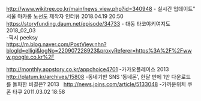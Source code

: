 http://www.wikitree.co.kr/main/news_view.php?id=340948 - 실시간 업데이트” 서울 마카롱 노선도 제작자 인터뷰 2018.04.19 20:50  
https://storyfunding.daum.net/episode/34733 - 대동 타코야키여지도  2018_02_03  
-픽시  peeksy  
https://m.blog.naver.com/PostView.nhn?blogId=elligi&logNo=220907228923&proxyReferer=https%3A%2F%2Fwww.google.co.kr%2F 

http://monthly.appstory.co.kr/appchoice4701 -카카오플레이스  2013  
http://platum.kr/archives/15808 -동네기반 SNS ‘동네몬’, 한달 만에 1만 다운로드를 돌파한 비결은? 2013  
http://news.joins.com/article/5133048  -가까운위치 쿠폰 타쿠 2011.03.02 18:58  


